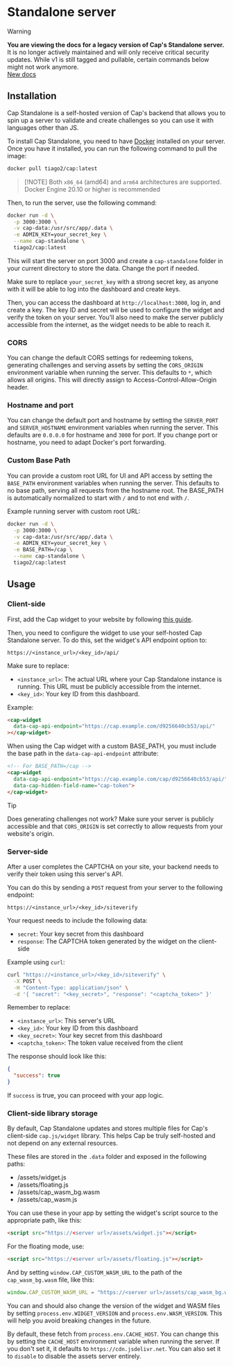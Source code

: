 # Standalone server

> [!WARNING]  
> **You are viewing the docs for a legacy version of Cap's Standalone server.** It is no longer actively maintained and will only receive critical security updates. While v1 is still tagged and pullable, certain commands below might not work anymore.    
> [New docs](standalone/index.md)

## Installation

Cap Standalone is a self-hosted version of Cap's backend that allows you to spin up a server to validate and create challenges so you can use it with languages other than JS.

To install Cap Standalone, you need to have [Docker](https://docs.docker.com/get-docker/) installed on your server. Once you have it installed, you can run the following command to pull the image:

```bash
docker pull tiago2/cap:latest
```

> [!NOTE] Both `x86_64` (amd64) and `arm64` architectures are supported. Docker Engine 20.10 or higher is recommended

Then, to run the server, use the following command:

```bash
docker run -d \
  -p 3000:3000 \
  -v cap-data:/usr/src/app/.data \
  -e ADMIN_KEY=your_secret_key \
  --name cap-standalone \
  tiago2/cap:latest
```

This will start the server on port 3000 and create a `cap-standalone` folder in your current directory to store the data. Change the port if needed.

Make sure to replace `your_secret_key` with a strong secret key, as anyone with it will be able to log into the dashboard and create keys.

Then, you can access the dashboard at `http://localhost:3000`, log in, and create a key. The key ID and secret will be used to configure the widget and verify the token on your server. You'll also need to make the server publicly accessible from the internet, as the widget needs to be able to reach it.

### CORS

You can change the default CORS settings for redeeming tokens, generating challenges and serving assets by setting the `CORS_ORIGIN` environment variable when running the server. This defaults to `*`, which allows all origins. This will directly assign to Access-Control-Allow-Origin header.

### Hostname and port

You can change the default port and hostname by setting the `SERVER_PORT` and `SERVER_HOSTNAME` environment variables when running the server. This defaults are `0.0.0.0` for hostname and `3000` for port.
If you change port or hostname, you need to adapt Docker's port forwarding.

### Custom Base Path

You can provide a custom root URL for UI and API access by setting the `BASE_PATH` environment variables when running the server. This defaults to no base path, serving all requests from the hostname root. The BASE_PATH is automatically normalized to start with `/` and to not end with `/`.

Example running server with custom root URL:

```bash
docker run -d \
  -p 3000:3000 \
  -v cap-data:/usr/src/app/.data \
  -e ADMIN_KEY=your_secret_key \
  -e BASE_PATH=/cap \
  --name cap-standalone \
  tiago2/cap:latest
```

## Usage

### Client-side

First, add the Cap widget to your website by following [this guide](widget.md).

Then, you need to configure the widget to use your self-hosted Cap Standalone server. To do this, set the widget's API endpoint option to:

```
https://<instance_url>/<key_id>/api/
```

Make sure to replace:

- `<instance_url>`: The actual URL where your Cap Standalone instance is running. This URL must be publicly accessible from the internet.
- `<key_id>`: Your key ID from this dashboard.

Example:

```html
<cap-widget
  data-cap-api-endpoint="https://cap.example.com/d9256640cb53/api/"
></cap-widget>
```

When using the Cap widget with a custom BASE_PATH, you must include the base path in the `data-cap-api-endpoint` attribute:

```html
<!-- For BASE_PATH=/cap -->
<cap-widget
  data-cap-api-endpoint="https://cap.example.com/cap/d9256640cb53/api/"
  data-cap-hidden-field-name="cap-token">
</cap-widget>
```

> [!TIP]  
> Does generating challenges not work? Make sure your server is publicly accessible and that `CORS_ORIGIN` is set correctly to allow requests from your website's origin.

### Server-side

After a user completes the CAPTCHA on your site, your backend needs to verify their token using this server's API.

You can do this by sending a `POST` request from your server to the following endpoint:

```
https://<instance_url>/<key_id>/siteverify
```

Your request needs to include the following data:

- `secret`: Your key secret from this dashboard
- `response`: The CAPTCHA token generated by the widget on the client-side

Example using `curl`:

```bash
curl "https://<instance_url>/<key_id>/siteverify" \
  -X POST \
  -H "Content-Type: application/json" \
  -d '{ "secret": "<key_secret>", "response": "<captcha_token>" }'
```

Remember to replace:

- `<instance_url>`: This server's URL
- `<key_id>`: Your key ID from this dashboard
- `<key_secret>`: Your key secret from this dashboard
- `<captcha_token>`: The token value received from the client

The response should look like this:

```json
{
  "success": true
}
```

If `success` is true, you can proceed with your app logic.

### Client-side library storage

By default, Cap Standalone updates and stores multiple files for Cap's client-side `cap.js/widget` library. This helps Cap be truly self-hosted and not depend on any external resources.

These files are stored in the `.data` folder and exposed in the following paths:

- /assets/widget.js
- /assets/floating.js
- /assets/cap_wasm_bg.wasm
- /assets/cap_wasm.js

You can use these in your app by setting the widget's script source to the appropriate path, like this:

```html
<script src="https://<server url>/assets/widget.js"></script>
```

For the floating mode, use:

```html
<script src="https://<server url>/assets/floating.js"></script>
```

And by setting `window.CAP_CUSTOM_WASM_URL` to the path of the `cap_wasm_bg.wasm` file, like this:

```js
window.CAP_CUSTOM_WASM_URL = "https://<server url>/assets/cap_wasm_bg.wasm";
```

You can and should also change the version of the widget and WASM files by setting `process.env.WIDGET_VERSION` and `process.env.WASM_VERSION`. This will help you avoid breaking changes in the future.

By default, these fetch from `process.env.CACHE_HOST`. You can change this by setting the `CACHE_HOST` environment variable when running the server. If you don't set it, it defaults to `https://cdn.jsdelivr.net`. You can also set it to `disable` to disable the assets server entirely.

